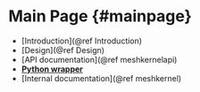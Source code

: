 Main Page                         {#mainpage}
============

- [Introduction](@ref Introduction)
- [Design](@ref Design)
- [API documentation](@ref meshkernelapi)
- [**Python wrapper**](https://deltares.github.io/MeshKernelPy/)
- [Internal documentation](@ref meshkernel)
